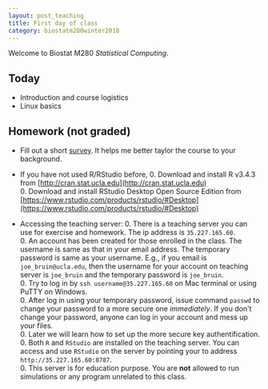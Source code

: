 ```yaml
---
layout: post_teaching
title: First day of class
category: biostatm280winter2018
---
```


Welcome to Biostat M280 *Statistical Computing*. 

## Today

* Introduction and course logistics  
* Linux basics

## Homework (not graded)

* Fill out a short [survey](https://www.surveymonkey.com/r/V77BLQ3). It helps me better taylor the course to your background.

* If you have not used R/RStudio before, 
  0. Download and install R v3.4.3 from [http://cran.stat.ucla.edu](http://cran.stat.ucla.edu)   
  0. Download and install RStudio Desktop Open Source Edition from [https://www.rstudio.com/products/rstudio/#Desktop](https://www.rstudio.com/products/rstudio/#Desktop) 
  
* Accessing the teaching server:
  0. There is a teaching server you can use for exercise and homework. The ip address is `35.227.165.60`.  
  0. An account has been created for those enrolled in the class. The username is same as that in your email address. The temporary password is same as your username. E.g., if you email is `joe_bruin@ucla.edu`, then the username for your account on teaching server is `joe_bruin` and the temporary password is `joe_bruin`.  
  0. Try to log in by `ssh username@35.227.165.60` on Mac terminal or using PuTTY on Windows.  
  0. After log in using your temporary password, issue command `passwd` to change your password to a more secure one *immediately*. If you don't change your password, anyone can log in your account and mess up your files.  
  0. Later we will learn how to set up the more secure key authentification.  
  0. Both `R` and `RStudio`  are installed on the teaching server. You can access and use `RStudio` on the server by pointing your to address `http://35.227.165.60:8787`.  
  0. This server is for education purpose. You are **not** allowed to run simulations or any program unrelated to this class.